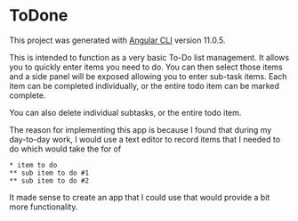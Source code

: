 # ToDone

This project was generated with [Angular CLI](https://github.com/angular/angular-cli) version 11.0.5.

This is intended to function as a very basic To-Do list management. It allows you to quickly enter items you need to do. You can then select those items and a side panel will be exposed allowing you to enter sub-task items. Each item can be completed individually, or the entire todo item can be marked complete.

You can also delete individual subtasks, or the entire todo item.

The reason for implementing this app is because I found that during my day-to-day work, I would use a text editor to record items that I needed to do which would take the for of

```
* item to do
** sub item to do #1
** sub item to do #2
```

It made sense to create an app that I could use that would provide a bit more functionality.
